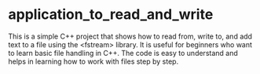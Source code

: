 # application_to_read_and_write
This is a simple C++ project that shows how to read from, write to, and add text to a file using the &lt;fstream> library. It is useful for beginners who want to learn basic file handling in C++. The code is easy to understand and helps in learning how to work with files step by step.
